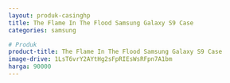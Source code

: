 ```yaml
---
layout: produk-casinghp
title: The Flame In The Flood Samsung Galaxy S9 Case
categories: samsung

# Produk
product-title: The Flame In The Flood Samsung Galaxy S9 Case
image-drive: 1LsT6vrY2AYtHg2sFpRIEsWsRFpn7A1bm
harga: 90000
---
```

